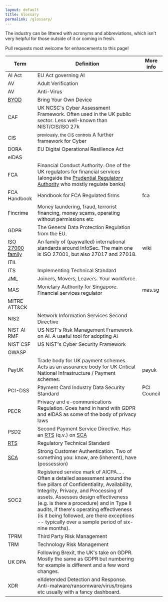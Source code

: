 ```yaml
---
layout: default
title: Glossary
permalink: /glossary/
---
```

The industry can be littered with acronyms and abbreviations, which isn't very helpful for those outside of it or coming in fresh.

Pull requests most welcome for enhancements to this page!

| Term | Definition | More info |
| ---- | ---- | ---- |
| AI Act | EU Act governing AI | |
| AV | Adult Verification | |
| AV | Anti-Virus | |
| [BYOD](#byod) | Bring Your Own Device || 
| CAF | UK NCSC's Cyber Assessment Framework. Often used in the UK public sector. Less well-known than NIST/CIS/ISO 27k |  
| CIS | <small>previously, the CIS controls</small> A further framework for Cyber |
| DORA |  EU Digital Operational Resilience Act | |
| eIDAS |  |
| FCA | Financial Conduct Authority. One of the UK regulators for financial services (alongside the [Prudential Regulatory Authority](#pra) who mostly regulate banks) | |
| FCA Handbook | Handbook for FCA Regulated firms | fca |
| Fincrime | Money laundering, fraud, terrorist financing, money scams, operating without permissions etc |
| GDPR | The General Data Protection Regulation from the EU. | |
| [ISO 27000 family](#iso-27k-family) | An family of (paywalled) international standards around InfoSec. The main one is ISO 27001, but also 27017 and 27018. | wiki |
| ITIL ||
| ITS | Implementing Technical Standard | |
| [JML](#jml) | Joiners, Movers, Leavers. Your workforce. | |
| MAS | Monetary Authority for Singapore. Financial services regulator | mas.sg
| MITRE ATT&CK ||
| NIS2 | Network Information Services Second Directive | |
| NIST AI RMF | US NIST's Risk Management Framework on AI. A useful tool for adopting AI |
| NIST CSF | US NIST's Cyber Security Framework | 
| OWASP ||
| PayUK | Trade body for UK payment schemes. Acts as an assurance body for UK Critical National Infrastructure / Payment schemes. | payuk |
| PCI-DSS | Payment Card Industry Data Security Standard | PCI Council |
| PECR | Privacy and e-communications Regulation. Goes hand in hand with GDPR and eIDAS as some of the body of privacy laws | |
| PSD2 | Second Payment Service Directive. Has an [RTS](#rts) (q.v.) on [SCA](#sca)|
| [RTS](#rts) | Regulatory Technical Standard | |
| [SCA](#sca) | Strong Customer Authentication. Two of something you: know, are (inherent), have (possession) | |
| SOC2 | Registered service mark of AICPA… . Often a detailed assessment around the five pillars of Confidentiality, Availability, Integrity, Privacy, and Processing of assets. Assesses design effectiveness (e.g. is there a procedure) and in Type II audits, if there's operating effectiveness (is it being followed, are there exceptions -- typically over a sample period of six-nine months).
| TPRM | Third Party Risk Management |
| TRM | Technology Risk Management | 
| UK DPA | Following Brexit, the UK's take on GDPR. Mostly the same as GDPR but numbering for example is different and a few word changes. | |
| XDR | eXdetended Detection and Response. Anti-malware/ransomware/virus/trojans etc usually with a fancy dashboard. | 